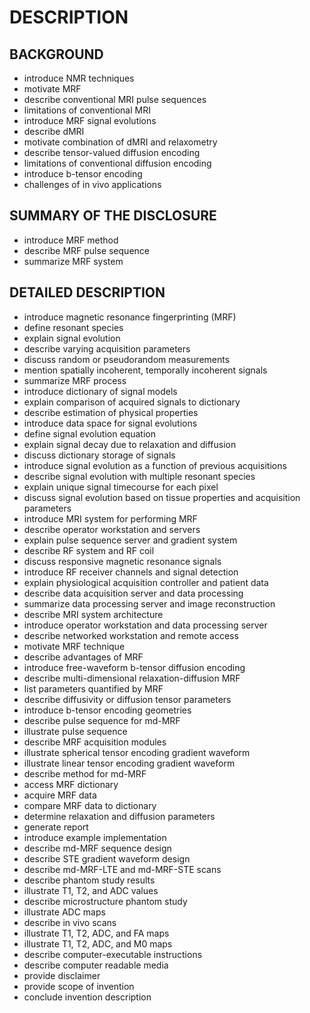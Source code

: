# DESCRIPTION

## BACKGROUND

- introduce NMR techniques
- motivate MRF
- describe conventional MRI pulse sequences
- limitations of conventional MRI
- introduce MRF signal evolutions
- describe dMRI
- motivate combination of dMRI and relaxometry
- describe tensor-valued diffusion encoding
- limitations of conventional diffusion encoding
- introduce b-tensor encoding
- challenges of in vivo applications

## SUMMARY OF THE DISCLOSURE

- introduce MRF method
- describe MRF pulse sequence
- summarize MRF system

## DETAILED DESCRIPTION

- introduce magnetic resonance fingerprinting (MRF)
- define resonant species
- explain signal evolution
- describe varying acquisition parameters
- discuss random or pseudorandom measurements
- mention spatially incoherent, temporally incoherent signals
- summarize MRF process
- introduce dictionary of signal models
- explain comparison of acquired signals to dictionary
- describe estimation of physical properties
- introduce data space for signal evolutions
- define signal evolution equation
- explain signal decay due to relaxation and diffusion
- discuss dictionary storage of signals
- introduce signal evolution as a function of previous acquisitions
- describe signal evolution with multiple resonant species
- explain unique signal timecourse for each pixel
- discuss signal evolution based on tissue properties and acquisition parameters
- introduce MRI system for performing MRF
- describe operator workstation and servers
- explain pulse sequence server and gradient system
- describe RF system and RF coil
- discuss responsive magnetic resonance signals
- introduce RF receiver channels and signal detection
- explain physiological acquisition controller and patient data
- describe data acquisition server and data processing
- summarize data processing server and image reconstruction
- describe MRI system architecture
- introduce operator workstation and data processing server
- describe networked workstation and remote access
- motivate MRF technique
- describe advantages of MRF
- introduce free-waveform b-tensor diffusion encoding
- describe multi-dimensional relaxation-diffusion MRF
- list parameters quantified by MRF
- describe diffusivity or diffusion tensor parameters
- introduce b-tensor encoding geometries
- describe pulse sequence for md-MRF
- illustrate pulse sequence
- describe MRF acquisition modules
- illustrate spherical tensor encoding gradient waveform
- illustrate linear tensor encoding gradient waveform
- describe method for md-MRF
- access MRF dictionary
- acquire MRF data
- compare MRF data to dictionary
- determine relaxation and diffusion parameters
- generate report
- introduce example implementation
- describe md-MRF sequence design
- describe STE gradient waveform design
- describe md-MRF-LTE and md-MRF-STE scans
- describe phantom study results
- illustrate T1, T2, and ADC values
- describe microstructure phantom study
- illustrate ADC maps
- describe in vivo scans
- illustrate T1, T2, ADC, and FA maps
- illustrate T1, T2, ADC, and M0 maps
- describe computer-executable instructions
- describe computer readable media
- provide disclaimer
- provide scope of invention
- conclude invention description

